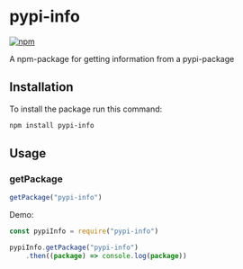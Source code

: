 # pypi-info

[![npm](https://img.shields.io/npm/v/pypi-info.svg)](https://www.npmjs.com/package/pypi-info)

A npm-package for getting information from a pypi-package

## Installation
To install the package run this command:

```bash
npm install pypi-info
```

## Usage

### getPackage

```js
getPackage("pypi-info")
```

Demo:

```js
const pypiInfo = require("pypi-info")

pypiInfo.getPackage("pypi-info")
    .then((package) => console.log(package))
```

